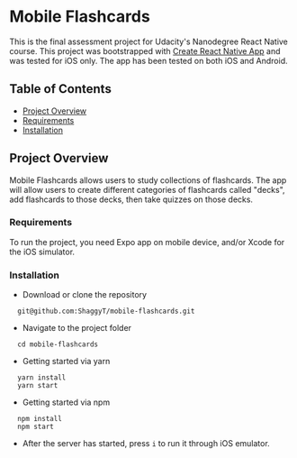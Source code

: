 # Mobile Flashcards

This is the final assessment project for Udacity's Nanodegree React Native course.
This project was bootstrapped with [Create React Native App](https://github.com/react-community/create-react-native-app)  and was tested for iOS only.
The app has been tested on both iOS and Android.

## Table of Contents

- [Project Overview](#project-overview)
- [Requirements](#requirements)
- [Installation](#installation) 

## Project Overview

Mobile Flashcards allows users to study collections of flashcards. The app will allow users to create different categories of flashcards called "decks", add flashcards to those decks, then take quizzes on those decks.

### Requirements

To run the project, you need Expo app on mobile device, and/or Xcode for the iOS simulator.

### Installation

- Download or clone the repository
```
  git@github.com:ShaggyT/mobile-flashcards.git
```
- Navigate to the project folder
```
  cd mobile-flashcards
```

-  Getting started via yarn
  ```
    yarn install
    yarn start  
  ```

- Getting started via npm
```
  npm install
  npm start
```

- After the server has started, press ``` i ``` to run it through iOS emulator.
